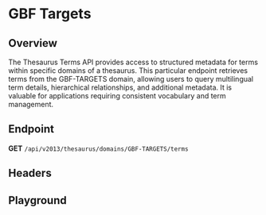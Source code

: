 <script setup>
import SwaggerUI from "@/swagger/view/SwaggerUI.vue"
import swaggerJson from "@/swagger/json/thesaurus/national-target/gbf-targets.json";

const swaggerSpecs = [
  { json:swaggerJson, protected: false },
]
</script>

# GBF Targets

## Overview

The Thesaurus Terms API provides access to structured metadata for terms within specific domains of a thesaurus. This particular endpoint retrieves terms from the GBF-TARGETS domain, allowing users to query multilingual term details, hierarchical relationships, and additional metadata. It is valuable for applications requiring consistent vocabulary and term management.


## Endpoint

**GET** `/api/v2013/thesaurus/domains/GBF-TARGETS/terms`

## Headers
<!--@include: @/../components/common/header/accept.md-->

## Playground

<SwaggerUI :swaggerSpecs="swaggerSpecs" />